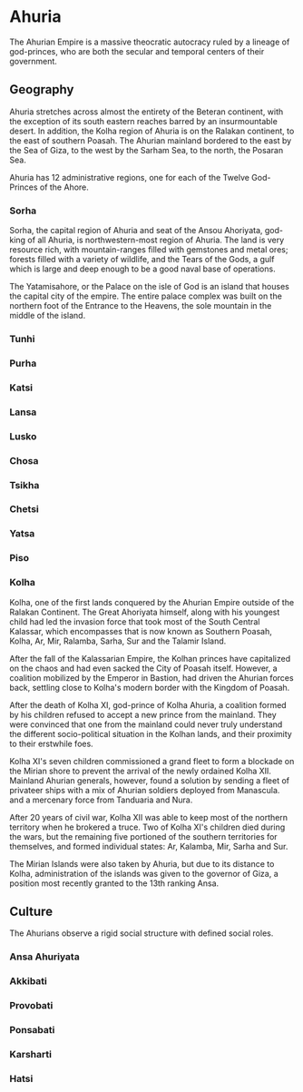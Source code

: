 # Ahuria

The Ahurian Empire is a massive theocratic autocracy ruled by a lineage of
god-princes, who are both the secular and temporal centers of their
government. 

## Geography

Ahuria stretches across almost the entirety of the Beteran continent, with the
exception of its south eastern reaches barred by an insurmountable desert. In
addition, the Kolha region of Ahuria is on the Ralakan continent, to the east of
southern Poasah. The Ahurian mainland bordered to the east by the Sea of Giza, to the west by the
Sarham Sea, to the north, the Posaran Sea.

Ahuria has 12 administrative regions, one for each of the Twelve God-Princes of
the Ahore.

### Sorha

Sorha, the capital region of Ahuria and seat of the Ansou Ahoriyata, god-king of
all Ahuria, is northwestern-most region of Ahuria. The land is very resource
rich, with mountain-ranges filled with gemstones and metal ores; forests filled
with a variety of wildlife, and the Tears of the Gods, a gulf which is large and
deep enough to be a good naval base of operations.

The Yatamisahore, or the Palace on the isle of God is an island that houses the
capital city of the empire. The entire palace complex was built on the northern
foot of the Entrance to the Heavens, the sole mountain in the middle of the
island.

### Tunhi
### Purha
### Katsi
### Lansa
### Lusko
### Chosa
### Tsikha
### Chetsi
### Yatsa
### Piso
### Kolha

Kolha, one of the first lands conquered by the Ahurian Empire outside of the
Ralakan Continent. The Great Ahoriyata himself, along with his youngest child
had led the invasion force that took most of the South Central Kalassar, which
encompasses that is now known as Southern Poasah, Kolha, Ar, Mir,
Ralamba, Sarha, Sur and the Talamir Island.

After the fall of the Kalassarian Empire, the Kolhan princes have capitalized on
the chaos and had even sacked the City of Poasah itself. However, a coalition
mobilized by the Emperor in Bastion, had driven the Ahurian forces back,
settling close to Kolha's modern border with the Kingdom of Poasah.

After the death of Kolha XI, god-prince of Kolha Ahuria, a coalition formed by
his children refused to accept a new prince from the mainland. They were
convinced that one from the mainland could never truly understand the different
socio-political situation in the Kolhan lands, and their proximity to their
erstwhile foes. 

Kolha XI's seven children commissioned a grand fleet to form a blockade on the
Mirian shore to prevent the arrival of the newly ordained Kolha XII. Mainland
Ahurian generals, however, found a solution by sending a fleet of privateer
ships with a mix of Ahurian soldiers deployed from Manascula. and a mercenary
force from Tanduaria and Nura. 

After 20 years of civil war, Kolha XII was able to keep most of the northern
territory when he brokered a truce. Two of Kolha XI's children died during the
wars, but the remaining five portioned of the southern territories for
themselves, and formed individual states: Ar, Kalamba, Mir, Sarha and Sur.

The Mirian Islands were also taken by Ahuria, but due to its distance to Kolha,
administration of the islands was given to the governor of Giza, a position most
recently granted to the 13th ranking Ansa.

## Culture

The Ahurians observe a rigid social structure with defined social roles. 

### Ansa Ahuriyata

### Akkibati

### Provobati

### Ponsabati

### Karsharti

### Hatsi